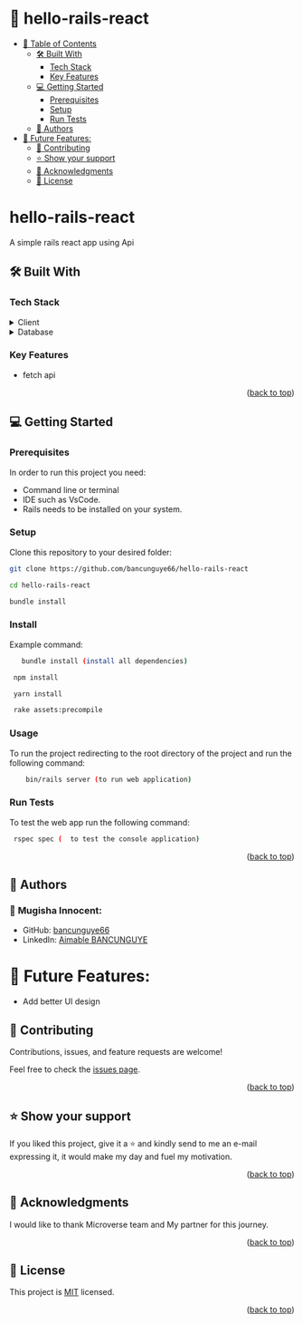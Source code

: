 
# 📗 hello-rails-react

- [📗 Table of Contents](#-table-of-contents)
  - [🛠 Built With ](#-built-with-)
    - [Tech Stack ](#tech-stack-)
    - [Key Features ](#key-features-)
  - [💻 Getting Started ](#-getting-started-)
    - [Prerequisites](#prerequisites)
    - [Setup](#setup)
    - [Run Tests](#run-tests)
  - [👥 Authors ](#-authors-)
- [🔭 Future Features:](#-future-features)
  - [🤝 Contributing ](#-contributing-)
  - [⭐️ Show your support ](#️-show-your-support-)
  - [🙏 Acknowledgments ](#-acknowledgments-)
  - [📝 License ](#-license-)

<!-- PROJECT DESCRIPTION -->

# hello-rails-react <a name="about-project"></a>

A simple rails react app using Api 

## 🛠 Built With <a name="built-with"></a>

### Tech Stack <a name="tech-stack"></a>

<details>
  <summary>Client</summary>
  <ul>
    <li><a href="https://rubyonrails.org/">Ruby on Rails</a></li>
  </ul>
</details>

<details>
  <summary>Database</summary>
  <ul>
    <li><a href="https://www.postgresql.org/">Postgres</a></li>
  </ul>
</details>

<!-- Features -->

### Key Features <a name="key-features"></a>

- fetch api

<p align="right">(<a href="#readme-top">back to top</a>)</p>


<!-- GETTING STARTED -->

## 💻 Getting Started <a name="getting-started"></a>

### Prerequisites

In order to run this project you need:
- Command line or terminal
- IDE such as VsCode.
- Rails needs to be installed on your system.



### Setup

Clone this repository to your desired folder:

```sh 
git clone https://github.com/bancunguye66/hello-rails-react
  ```
  ```sh 
  cd hello-rails-react
  ```
  ```sh 
  bundle install
  ```
### Install
Example command:
 ```sh 
    bundle install (install all dependencies)
  ```
   ```sh 
    npm install
  ```
   ```sh 
    yarn install
  ```
   ```sh 
    rake assets:precompile
  ```
### Usage
To run the project redirecting to the root directory of the project and run the following command:
 ```sh 
     bin/rails server (to run web application)
  ```
### Run Tests
To test the web app run the following command:
  ```sh 
   rspec spec (  to test the console application)
  ```

<p align="right">(<a href="#readme-top">back to top</a>)</p>

<!-- AUTHORS -->

## 👥 Authors <a name="authors"></a>

### 👤 **Mugisha Innocent**:
- GitHub: [bancunguye66](https://github.com/bancunguye66)
- LinkedIn: [Aimable BANCUNGUYE](https://www.linkedin.com/in/aimable-bancunguye/)

  
# 🔭 Future Features:
- Add better UI design

## 🤝 Contributing <a name="contributing"></a>

Contributions, issues, and feature requests are welcome!

Feel free to check the [issues page](../../issues/).

<p align="right">(<a href="#readme-top">back to top</a>)</p>

<!-- SUPPORT -->

## ⭐️ Show your support <a name="support"></a>
If you liked this project, give it a ⭐️ and kindly send to me an e-mail expressing it, it would make my day and fuel my motivation.

<p align="right">(<a href="#readme-top">back to top</a>)</p>

<!-- ACKNOWLEDGEMENTS -->

## 🙏 Acknowledgments <a name="acknowledgements"></a>

I would like to thank Microverse team and My partner for this journey.

<p align="right">(<a href="#readme-top">back to top</a>)</p>


<!-- LICENSE -->

## 📝 License <a name="license"></a>

This project is [MIT](./LICENSE) licensed.

<p align="right">(<a href="#readme-top">back to top</a>)</p>